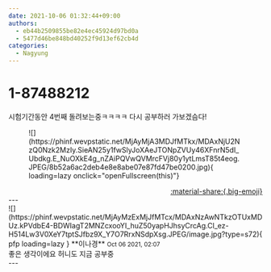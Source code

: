 ```yaml
---
date: 2021-10-06 01:32:44+09:00
authors:
  - eb44b2509855be82e4ec45924d97bd0a
  - 5477d46be848bd40252f9d13ef62cb4d
categories:
  - Nagyung
---
```


# 1-87488212

<div class="post-container" markdown="1">
<div class="content-container md-sidebar__scrollwrap" markdown="1">

시험기간동안 4번째 돌려보는중ㅋㅋㅋㅋ 다시 공부하러 가보겠슴다!
<figure markdown="1">
![](https://phinf.wevpstatic.net/MjAyMjA3MDJfMTkx/MDAxNjU2NzQ0Nzk2MzIy.SieAN25y1fwSlyJoXAeJTONpZVUy46XFnrN5dI_Ubdkg.E_NuOXkE4g_nZAiPQVwQVMrcFVj80y1ytLmsT85t4eog.JPEG/8b52a6ac2deb4e8e8abe07e87fd47be0200.jpg){ loading=lazy onclick="openFullscreen(this)"}
</figure>


</div>
</div>

<div style="text-align: right;" markdown="1">
<a href="https://weverse.io/fromis9/fanpost/1-87488212" style="text-align: right;">:material-share:{.big-emoji}</a>
</div>
---

<div class="comments-container md-sidebar__scrollwrap" markdown="1">
<div class="comment" markdown="1">
<div class='id-container' markdown="1">
![](https://phinf.wevpstatic.net/MjAyMzExMjJfMTcx/MDAxNzAwNTkzOTUxMDUz.kPVdbE4-BDWIagT2MNZcxooYI_huZ50yapHJhsyCrcAg.Cl_ez-H514Lw3V0XeY7tptSJfbz9X_Y7O7RrxNSdpXsg.JPEG/image.jpg?type=s72){ pfp loading=lazy }
**<span class="artist">이나경</span>** <small>Oct 06 2021, 02:07</small><br>
</div>
<div class='comment-body' markdown="1">
좋은 생각이에요 허니도 지금 공부중
</div>
</div>
</div>
---
